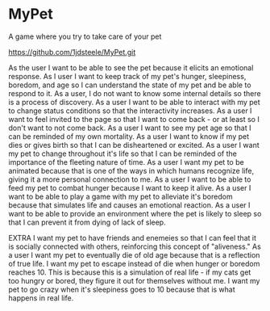# MyPet
A game where you try to take care of your pet


https://github.com/1jdsteele/MyPet.git


As the user I want to be able to see the pet because it elicits an emotional response.
As I user I want to keep track of my pet's hunger, sleepiness, boredom, and age so I can understand the state of my pet and be able to respond to it.
As a user, I do not want to know some internal details so there is a process of discovery.
As a user I want to be able to interact with my pet to change status conditions so that the interactivity increases.
As a user I want to feel invited to the page so that I want to come back - or at least so I don't want to not come back.
As a user I want to see my pet age so that I can be reminded of my own mortality.
As a user I want to know if my pet dies or gives birth so that I can be disheartened or excited.
As a user I want my pet to change throughout it's life so that I can be reminded of the importance of the fleeting nature of time.
As a user I want my pet to be animated because that is one of the ways in which humans recognize life, giving it a more personal connection to me.
As a user I want to be able to feed my pet to combat hunger because I want to keep it alive.
As a user I want to be able to play a game with my pet to alleviate it's boredom because that simulates life and causes an emotional reaction.
As a user I want to be able to provide an environment where the pet is likely to sleep so that I can prevent it from dying of lack of sleep.


EXTRA
I want my pet to have friends and enemeies so that I can feel that it is socially connected with others, reinforcing this concept of "aliveness."
As a user I want my pet to eventually die of old age because that is a reflection of true life.
I want my pet to escape instead of die when hunger or boredom reaches 10. This is because this is a simulation of real life - if my cats get too hungry or bored, they figure it out for themselves without me. 
I want my pet to go crazy when it's sleepiness goes to 10 because that is what happens in real life.



